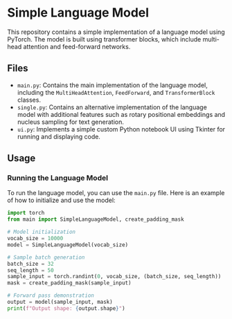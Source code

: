 
# Simple Language Model

This repository contains a simple implementation of a language model using PyTorch. The model is built using transformer blocks, which include multi-head attention and feed-forward networks.

## Files

- `main.py`: Contains the main implementation of the language model, including the `MultiHeadAttention`, `FeedForward`, and `TransformerBlock` classes.
- `single.py`: Contains an alternative implementation of the language model with additional features such as rotary positional embeddings and nucleus sampling for text generation.
- `ui.py`: Implements a simple custom Python notebook UI using Tkinter for running and displaying code.

## Usage

### Running the Language Model

To run the language model, you can use the `main.py` file. Here is an example of how to initialize and use the model:

```python
import torch
from main import SimpleLanguageModel, create_padding_mask

# Model initialization
vocab_size = 10000
model = SimpleLanguageModel(vocab_size)

# Sample batch generation
batch_size = 32
seq_length = 50
sample_input = torch.randint(0, vocab_size, (batch_size, seq_length))
mask = create_padding_mask(sample_input)

# Forward pass demonstration
output = model(sample_input, mask)
print(f"Output shape: {output.shape}")